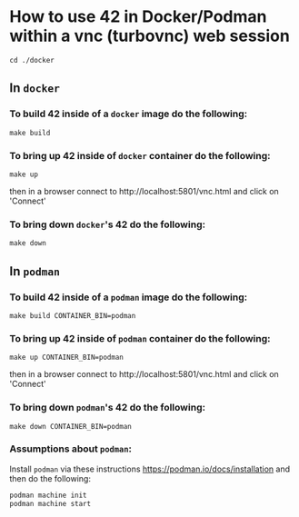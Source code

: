 # How to use 42 in Docker/Podman within a vnc (turbovnc) web session

`cd ./docker`

## In `docker`

### To build 42 inside of a `docker` image do the following:

`make build`

### To bring up 42 inside of `docker` container do the following:

`make up`

then in a browser connect to http://localhost:5801/vnc.html and click on 'Connect'

### To bring down `docker`'s 42 do the following:

`make down`

## In `podman`

### To build 42 inside of a `podman` image do the following:

`make build CONTAINER_BIN=podman`

### To bring up 42 inside of `podman` container do the following:

`make up CONTAINER_BIN=podman`

then in a browser connect to http://localhost:5801/vnc.html and click on 'Connect'

### To bring down `podman`'s 42 do the following:

`make down CONTAINER_BIN=podman`

### Assumptions about `podman`:

Install `podman` via these instructions https://podman.io/docs/installation and then do the following:

```bash
podman machine init
podman machine start
```

